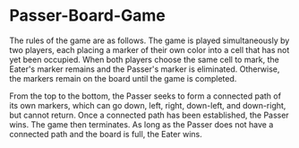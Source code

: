 # Passer-Board-Game

The rules of the game are as follows. The game is played simultaneously by two players, each placing a marker of their own color into a cell that has not yet been occupied. When both players choose the same cell to mark, the Eater's marker remains and the Passer's marker is eliminated. Otherwise, the markers remain on the board until the game is completed.

From the top to the bottom, the Passer seeks to form a connected path of its own markers, which can go down, left, right, down-left, and down-right, but cannot return. Once a connected path has been established, the Passer wins. The game then terminates. As long as the Passer does not have a connected path and the board is full, the Eater wins.
